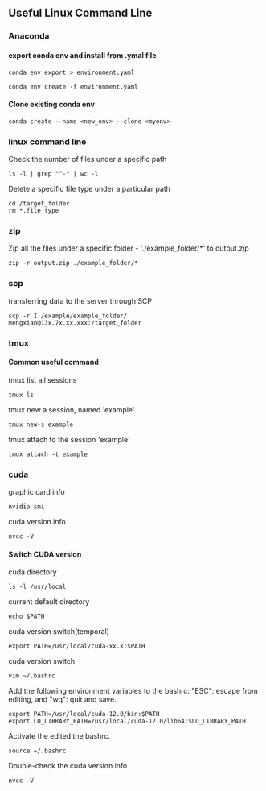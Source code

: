 ## Useful Linux Command Line
### Anaconda
#### export conda env and install from .ymal file

```
conda env export > environment.yaml
```

```
conda env create -f environment.yaml
```
#### Clone existing conda env

```
conda create --name <new_env> --clone <myenv>
```

### linux command line
Check the number of files under a specific path
```
ls -l | grep "^-" | wc -l
```

Delete a specific file type under a particular path
```
cd /target_folder
rm *.file type
```

### zip
Zip all the files under a specific folder - './example_folder/*' to output.zip
```
zip -r output.zip ./example_folder/*
```

### scp
transferring data to the server through SCP
```
scp -r I:/example/example_folder/ mengxian@13x.7x.xx.xxx:/target_folder
```

### tmux
#### Common useful command
tmux list all sessions
```
tmux ls
```

tmux new a session, named 'example'
```
tmux new-s example
```

tmux attach to the session 'example'
```
tmux attach -t example
```
### cuda

graphic card info

```
nvidia-smi
```

cuda version info

```
nvcc -V
```

#### Switch CUDA version
cuda directory

```
ls -l /usr/local
```

current default directory

```
echo $PATH
```

cuda version switch(temporal)

```
export PATH=/usr/local/cuda-xx.x:$PATH
```

cuda version switch

```
vim ~/.bashrc
```

Add the following environment variables to the bashrc: "ESC": escape from editing, and "wq": quit and save.

```
export PATH=/usr/local/cuda-12.0/bin:$PATH
export LD_LIBRARY_PATH=/usr/local/cuda-12.0/lib64:$LD_LIBRARY_PATH
```

Activate the edited the bashrc.

```
source ~/.bashrc
```

Double-check the cuda version info

```
nvcc -V
```
